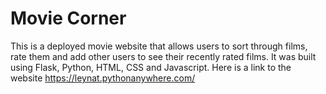 # Movie Corner
This is a deployed movie website that allows users to sort through films, rate them and add other users to see their recently rated films. It was built using Flask, Python, HTML, CSS and Javascript.
Here is a link to the website https://leynat.pythonanywhere.com/
